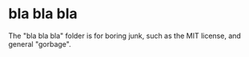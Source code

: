<h1>bla bla bla</h1>
<p>The "bla bla bla" folder is for boring junk, such as the MIT license, and general "gorbage".</p>
